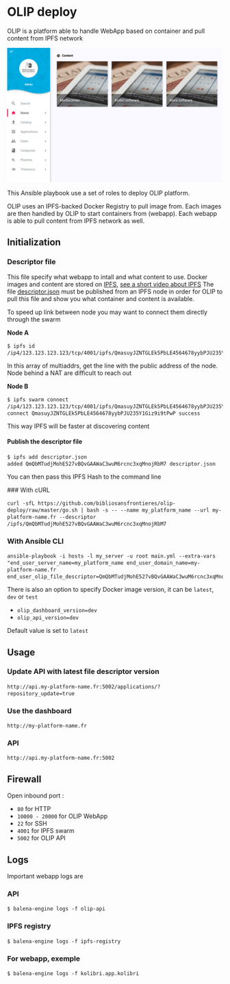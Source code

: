 # OLIP deploy

OLIP is a platform able to handle WebApp based on container and pull content from IPFS network

![](screenshot.png)

This Ansible playbook use a set of roles to deploy OLIP platform.

OLIP uses an IPFS-backed Docker Registry to pull image from. Each images are then handled by OLIP to start containers from (webapp). Each webapp is able to pull content from IPFS network as well.

## Initialization

### Descriptor file

This file specify what webapp to intall and what content to use. Docker images and content are stored on [IPFS](http://ipfs.io/), [see a short video about IPFS](https://www.youtube.com/watch?v=5Uj6uR3fp-U)
The file [descriptor.json](descriptor.json) must be published from an IPFS node in order for OLIP to pull this file and show you what container and content is available.

To speed up link between node you may want to connect them directly through the swarm

**Node A**

```
$ ipfs id
/ip4/123.123.123.123/tcp/4001/ipfs/QmasuyJZNTGLEk5PbLE4564678yybPJU235Y1Giz9i9tPwP
```

In this array of multiaddrs, get the line with the public address of the node. Node behind a NAT are difficult to reach out

**Node B**

```
$ ipfs swarm connect /ip4/123.123.123.123/tcp/4001/ipfs/QmasuyJZNTGLEk5PbLE4564678yybPJU235Y1Giz9i9tPwP
connect QmasuyJZNTGLEk5PbLE4564678yybPJU235Y1Giz9i9tPwP success
```

This way IPFS will be faster at discovering content

#### Publish the descriptor file

```
$ ipfs add descriptor.json
added QmQbMTudjMohE527vBQvGAAWaC3wuM6rcnc3xqMnojRbM7 descriptor.json
```

You can then pass this IPFS Hash to the command line

### With cURL

```
curl -sfL https://github.com/bibliosansfrontieres/olip-deploy/raw/master/go.sh | bash -s -- --name my_platform_name --url my-platform-name.fr --descriptor /ipfs/QmQbMTudjMohE527vBQvGAAWaC3wuM6rcnc3xqMnojRbM7
```

### With Ansible CLI

```
ansible-playbook -i hosts -l my_server -u root main.yml --extra-vars "end_user_server_name=my_platform_name end_user_domain_name=my-platform-name.fr end_user_olip_file_descriptor=QmQbMTudjMohE527vBQvGAAWaC3wuM6rcnc3xqMnojRbM7"
```


There is also an option to specify Docker image version, it can be `latest`, `dev` or `test`

* `olip_dashboard_version=dev`
* `olip_api_version=dev`

Default value is set to `latest`

## Usage

### Update API with latest file descriptor version

```
http://api.my-platform-name.fr:5002/applications/?repository_update=true
```

### Use the dashboard

```
http://my-platform-name.fr
```

### API

```
http://api.my-platform-name.fr:5002
```

## Firewall

Open inbound port :
* `80` for HTTP
* `10000 - 20000` for OLIP WebApp
* `22` for SSH
* `4001` for IPFS swarm
* `5002` for OLIP API

## Logs

Important webapp logs are

### API

```
$ balena-engine logs -f olip-api
```

### IPFS registry

```
$ balena-engine logs -f ipfs-registry
```

### For webapp, exemple

```
$ balena-engine logs -f kolibri.app.kolibri
```
